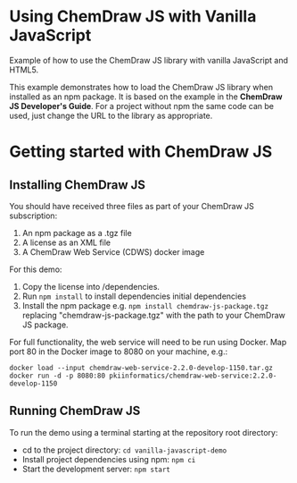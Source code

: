 # Using ChemDraw JS with Vanilla JavaScript

Example of how to use the ChemDraw JS library with vanilla JavaScript and HTML5.

This example demonstrates how to load the ChemDraw JS library when installed as an npm package. It is based on the example in the __ChemDraw JS Developer's Guide__. For a project without npm the same code can be used, just change the URL to the library as appropriate.

# Getting started with ChemDraw JS

## Installing ChemDraw JS

You should have received three files as part of your ChemDraw JS subscription:

1. An npm package as a .tgz file
2. A license as an XML file
3. A ChemDraw Web Service (CDWS) docker image

For this demo:

1. Copy the license into /dependencies.
2. Run `npm install` to install dependencies initial dependencies
3. Install the npm package e.g. `npm install chemdraw-js-package.tgz` replacing "chemdraw-js-package.tgz" with the path to your ChemDraw JS package.

For full functionality, the web service will need to be run using Docker. Map port 80 in the Docker image to 8080 on your machine, e.g.:
```
docker load --input chemdraw-web-service-2.2.0-develop-1150.tar.gz
docker run -d -p 8080:80 pkiinformatics/chemdraw-web-service:2.2.0-develop-1150
```

## Running ChemDraw JS

To run the demo using a terminal starting at the repository root directory:

- cd to the project directory: `cd vanilla-javascript-demo`
- Install project dependencies using npm: `npm ci`
- Start the development server: `npm start`
